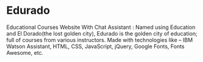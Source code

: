 # Edurado
Educational Courses Website With Chat Assistant : Named using Education and El Dorado(the lost golden city), Edurado is the golden city of education; full of courses from various instructors. Made with technologies like – IBM Watson Assistant, HTML, CSS, JavaScript, jQuery, Google Fonts, Fonts Awesome, etc.
